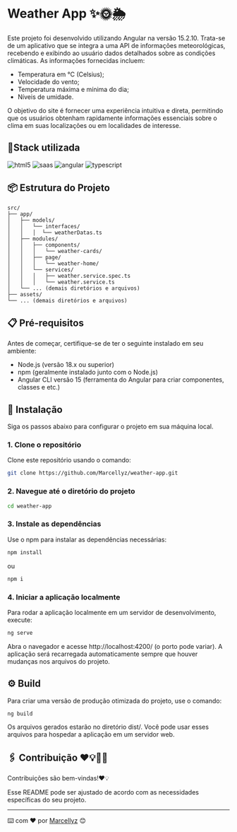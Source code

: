 # Weather App  ✨🌞🌦️

Este projeto foi desenvolvido utilizando Angular na versão 15.2.10. Trata-se de um aplicativo que se integra a uma API de informações meteorológicas, recebendo e exibindo ao usuário dados detalhados sobre as condições climáticas. As informações fornecidas incluem:

- Temperatura em °C (Celsius);
- Velocidade do vento;
- Temperatura máxima e mínima do dia;
- Níveis de umidade.
  
O objetivo do site é fornecer uma experiência intuitiva e direta, permitindo que os usuários obtenham rapidamente informações essenciais sobre o clima em suas localizações ou em localidades de interesse.
## 📍Stack utilizada

<div> 
  
  <img align="inline_block" alt="html5" src="https://img.shields.io/badge/HTML5-E34F26?style=for-the-badge&logo=html5&logoColor=white"/>
  <img align="inline_block" alt="saas" src="https://img.shields.io/badge/Sass-CC6699?style=for-the-badge&logo=sass&logoColor=white"/>
  <img align="inline_block" alt="angular" src="https://img.shields.io/badge/Angular-DD0031?style=for-the-badge&logo=angular&logoColor=white"/>
  <img align="inline_block" alt="typescript" src="https://img.shields.io/badge/TypeScript-007ACC?style=for-the-badge&logo=typescript&logoColor=white"/>
</div>

## 📦 Estrutura do Projeto

```
src/
├── app/
│   ├── models/
│   │   └── interfaces/
│   │   │  └── weatherDatas.ts
│   ├── modules/
│   │   ├── components/
│   │   │   └── weather-cards/
│   │   ├── page/
│   │   │   └── weather-home/
│   │   └── services/
│   │   │   ├── weather.service.spec.ts
│   │   │   └── weather.service.ts
│   └── ... (demais diretórios e arquivos)
├── assets/
└── ... (demais diretórios e arquivos)
```

##  📋 Pré-requisitos

Antes de começar, certifique-se de ter o seguinte instalado em seu ambiente:

- Node.js (versão 18.x ou superior)
- npm (geralmente instalado junto com o Node.js)
- Angular CLI versão 15 (ferramenta do Angular para criar componentes, classes e etc.)

## 🔧 Instalação

Siga os passos abaixo para configurar o projeto em sua máquina local.
### 1. Clone o repositório

Clone este repositório usando o comando:

```bash
git clone https://github.com/Marcellyz/weather-app.git
```
### 2. Navegue até o diretório do projeto

```bash
cd weather-app
````

### 3. Instale as dependências

Use o npm para instalar as dependências necessárias:

```bash
npm install
````
ou 
```bash
npm i 
````

### 4. Iniciar a aplicação localmente

Para rodar a aplicação localmente em um servidor de desenvolvimento, execute:

```bash
ng serve
```
Abra o navegador e acesse http://localhost:4200/ (o porto pode variar). A aplicação será recarregada automaticamente sempre que houver mudanças nos arquivos do projeto.

## ⚙️ Build

Para criar uma versão de produção otimizada do projeto, use o comando:

```bash
ng build
````
Os arquivos gerados estarão no diretório dist/. Você pode usar esses arquivos para hospedar a aplicação em um servidor web.

## 🖇️ Contribuição ❤️💡📝🤩

Contribuições são bem-vindas!❤️💡

Esse README pode ser ajustado de acordo com as necessidades específicas do seu projeto.

---
⌨️ com ❤️ por [Marcellyz](https://gist.github.com/Marcellyz) 😊
